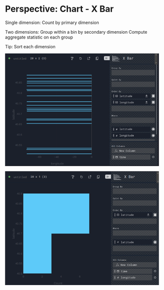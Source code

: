 # Perspective: Chart - X Bar

Single dimension:
Count by primary dimension

Two dimensions:
Group within a bin by secondary dimension
Compute aggregate statistic on each group

Tip: Sort each dimension

![X Bar Single Dimension](./images/user/046_Perspective__Chart___X_Bar_1.png)

![X Bar Two Dimensions](./images/user/046_Perspective__Chart___X_Bar_2.png)

